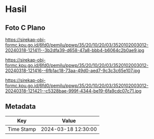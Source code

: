 # Hasil

## Foto C Plano

https://sirekap-obj-formc.kpu.go.id/6fd0/pemilu/ppwp/35/20/10/20/03/3520102003012-20240318-121411--3b2dfa39-d658-47a8-bbb4-b6064c2b0ae9.jpg

https://sirekap-obj-formc.kpu.go.id/6fd0/pemilu/ppwp/35/20/10/20/03/3520102003012-20240318-121416--6fb1ac18-73aa-49d0-aed7-9c3c3c65e107.jpg

https://sirekap-obj-formc.kpu.go.id/6fd0/pemilu/ppwp/35/20/10/20/03/3520102003012-20240318-121421--c5328bae-999f-4344-be19-6fa9cdc07c71.jpg


## Metadata

| Key        | Value               |
| ---------- | ------------------- |
| Time Stamp | 2024-03-18 12:30:00 |



